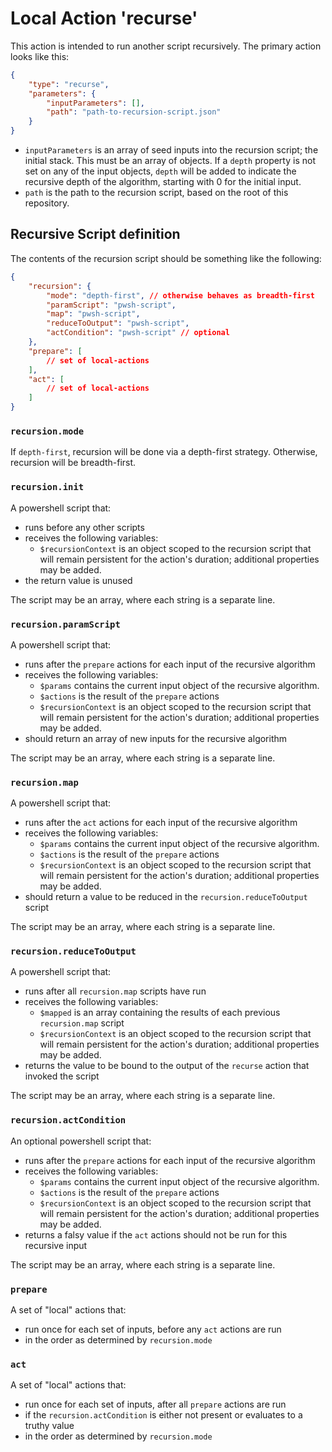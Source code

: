 # Local Action 'recurse'

This action is intended to run another script recursively. The primary action
looks like this:

```json
{
    "type": "recurse",
    "parameters": {
        "inputParameters": [],
        "path": "path-to-recursion-script.json"
    }
}
```

- `inputParameters` is an array of seed inputs into the recursion script; the
  initial stack. This must be an array of objects. If a `depth` property is not
  set on any of the input objects, `depth` will be added to indicate the recursive
  depth of the algorithm, starting with 0 for the initial input.
- `path` is the path to the recursion script, based on the root of this
  repository.

## Recursive Script definition

The contents of the recursion script should be something like the following:

```json
{
    "recursion": {
        "mode": "depth-first", // otherwise behaves as breadth-first
        "paramScript": "pwsh-script",
        "map": "pwsh-script",
        "reduceToOutput": "pwsh-script",
        "actCondition": "pwsh-script" // optional
    },
    "prepare": [
        // set of local-actions
    ],
    "act": [
        // set of local-actions
    ]
}
```

### `recursion.mode`

If `depth-first`, recursion will be done via a depth-first strategy. Otherwise,
recursion will be breadth-first.

### `recursion.init`

A powershell script that:
- runs before any other scripts
- receives the following variables:
    - `$recursionContext` is an object scoped to the recursion script that will
      remain persistent for the action's duration; additional properties may be
      added.
- the return value is unused

The script may be an array, where each string is a separate line.

### `recursion.paramScript`

A powershell script that:
- runs after the `prepare` actions for each input of the recursive algorithm
- receives the following variables:
    - `$params` contains the current input object of the recursive algorithm.
    - `$actions` is the result of the `prepare` actions
    - `$recursionContext` is an object scoped to the recursion script that will
      remain persistent for the action's duration; additional properties may be
      added.
- should return an array of new inputs for the recursive algorithm

The script may be an array, where each string is a separate line.

### `recursion.map`

A powershell script that:
- runs after the `act` actions for each input of the recursive algorithm
- receives the following variables:
    - `$params` contains the current input object of the recursive algorithm.
    - `$actions` is the result of the `prepare` actions
    - `$recursionContext` is an object scoped to the recursion script that will
      remain persistent for the action's duration; additional properties may be
      added.
- should return a value to be reduced in the `recursion.reduceToOutput` script

The script may be an array, where each string is a separate line.

### `recursion.reduceToOutput`

A powershell script that:
- runs after all `recursion.map` scripts have run
- receives the following variables:
    - `$mapped` is an array containing the results of each previous
      `recursion.map` script
    - `$recursionContext` is an object scoped to the recursion script that will
      remain persistent for the action's duration; additional properties may be
      added.
- returns the value to be bound to the output of the `recurse` action that
  invoked the script

The script may be an array, where each string is a separate line.

### `recursion.actCondition`

An optional powershell script that:
- runs after the `prepare` actions for each input of the recursive algorithm
- receives the following variables:
    - `$params` contains the current input object of the recursive algorithm.
    - `$actions` is the result of the `prepare` actions
    - `$recursionContext` is an object scoped to the recursion script that will
      remain persistent for the action's duration; additional properties may be
      added.
- returns a falsy value if the `act` actions should not be run for this
  recursive input

The script may be an array, where each string is a separate line.

### `prepare`

A set of "local" actions that:
- run once for each set of inputs, before any `act` actions are run
- in the order as determined by `recursion.mode`

### `act`

A set of "local" actions that:
- run once for each set of inputs, after all `prepare` actions are run
- if the `recursion.actCondition` is either not present or evaluates to a truthy
  value
- in the order as determined by `recursion.mode`
